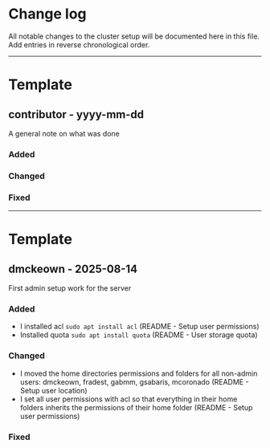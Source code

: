 # Change log
All notable changes to the cluster setup will be documented here in this file. 
Add entries in reverse chronological order.

---

# Template

## contributor - yyyy-mm-dd
A general note on what was done

### Added

### Changed

### Fixed

---

# Template

## dmckeown - 2025-08-14
First admin setup work for the server

### Added
- I installed acl `sudo apt install acl` (README - Setup user permissions)
- Installed quota `sudo apt install quota` (README - User storage quota)

### Changed
- I moved the home directories permissions and folders for all non-admin users: dmckeown, fradest, gabmm, gsabaris, mcoronado (README - Setup user location)
- I set all user permissions with acl so that everything in their home folders inherits the permissions of their home folder (README - Setup user permissions)

### Fixed